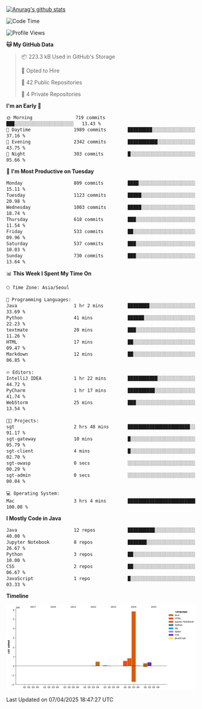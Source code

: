 [![Anurag's github stats](https://github-readme-stats.vercel.app/api?username=hajubal)](https://github.com/anuraghazra/github-readme-stats)

<!--START_SECTION:waka-->
![Code Time](http://img.shields.io/badge/Code%20Time-351%20hrs%2013%20mins-blue)

![Profile Views](http://img.shields.io/badge/Profile%20Views-0-blue)

**🐱 My GitHub Data** 

> 📦 223.3 kB Used in GitHub's Storage 
 > 
> 💼 Opted to Hire
 > 
> 📜 42 Public Repositories 
 > 
> 🔑 4 Private Repositories 
 > 
**I'm an Early 🐤** 

```text
🌞 Morning                719 commits         ███░░░░░░░░░░░░░░░░░░░░░░   13.43 % 
🌆 Daytime                1989 commits        █████████░░░░░░░░░░░░░░░░   37.16 % 
🌃 Evening                2342 commits        ███████████░░░░░░░░░░░░░░   43.75 % 
🌙 Night                  303 commits         █░░░░░░░░░░░░░░░░░░░░░░░░   05.66 % 
```
📅 **I'm Most Productive on Tuesday** 

```text
Monday                   809 commits         ████░░░░░░░░░░░░░░░░░░░░░   15.11 % 
Tuesday                  1123 commits        █████░░░░░░░░░░░░░░░░░░░░   20.98 % 
Wednesday                1003 commits        █████░░░░░░░░░░░░░░░░░░░░   18.74 % 
Thursday                 618 commits         ███░░░░░░░░░░░░░░░░░░░░░░   11.54 % 
Friday                   533 commits         ██░░░░░░░░░░░░░░░░░░░░░░░   09.96 % 
Saturday                 537 commits         ███░░░░░░░░░░░░░░░░░░░░░░   10.03 % 
Sunday                   730 commits         ███░░░░░░░░░░░░░░░░░░░░░░   13.64 % 
```


📊 **This Week I Spent My Time On** 

```text
🕑︎ Time Zone: Asia/Seoul

💬 Programming Languages: 
Java                     1 hr 2 mins         ████████░░░░░░░░░░░░░░░░░   33.69 % 
Python                   41 mins             ██████░░░░░░░░░░░░░░░░░░░   22.23 % 
textmate                 20 mins             ███░░░░░░░░░░░░░░░░░░░░░░   11.26 % 
HTML                     17 mins             ██░░░░░░░░░░░░░░░░░░░░░░░   09.47 % 
Markdown                 12 mins             ██░░░░░░░░░░░░░░░░░░░░░░░   06.85 % 

🔥 Editors: 
IntelliJ IDEA            1 hr 22 mins        ███████████░░░░░░░░░░░░░░   44.72 % 
PyCharm                  1 hr 17 mins        ██████████░░░░░░░░░░░░░░░   41.74 % 
WebStorm                 25 mins             ███░░░░░░░░░░░░░░░░░░░░░░   13.54 % 

🐱‍💻 Projects: 
sgt                      2 hrs 48 mins       ███████████████████████░░   91.17 % 
sgt-gateway              10 mins             █░░░░░░░░░░░░░░░░░░░░░░░░   05.79 % 
sgt-client               4 mins              █░░░░░░░░░░░░░░░░░░░░░░░░   02.70 % 
sgt-owasp                0 secs              ░░░░░░░░░░░░░░░░░░░░░░░░░   00.29 % 
sgt-admin                0 secs              ░░░░░░░░░░░░░░░░░░░░░░░░░   00.04 % 

💻 Operating System: 
Mac                      3 hrs 4 mins        █████████████████████████   100.00 % 
```

**I Mostly Code in Java** 

```text
Java                     12 repos            ██████████░░░░░░░░░░░░░░░   40.00 % 
Jupyter Notebook         8 repos             ███████░░░░░░░░░░░░░░░░░░   26.67 % 
Python                   3 repos             ██░░░░░░░░░░░░░░░░░░░░░░░   10.00 % 
CSS                      2 repos             ██░░░░░░░░░░░░░░░░░░░░░░░   06.67 % 
JavaScript               1 repo              █░░░░░░░░░░░░░░░░░░░░░░░░   03.33 % 
```



**Timeline**

![Lines of Code chart](https://raw.githubusercontent.com/hajubal/hajubal/main/assets/bar_graph.png)


 Last Updated on 07/04/2025 18:47:27 UTC
<!--END_SECTION:waka-->